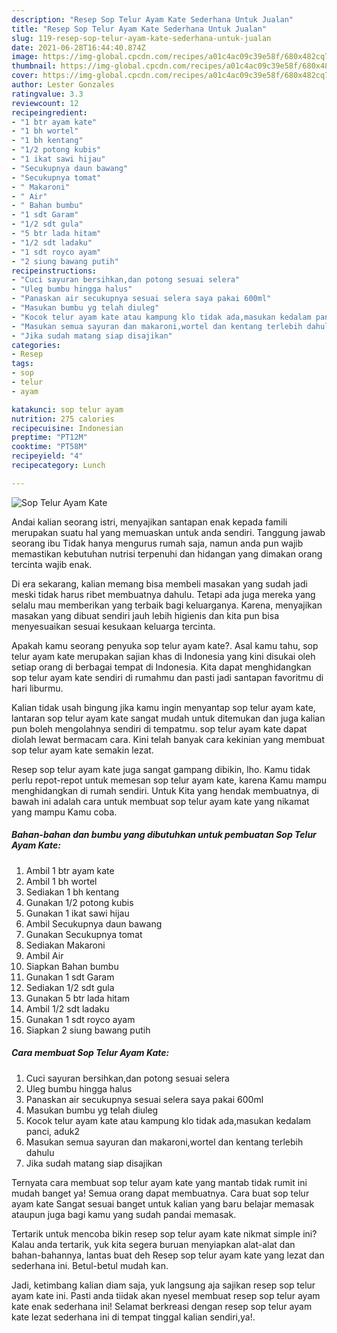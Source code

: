 ```yaml
---
description: "Resep Sop Telur Ayam Kate Sederhana Untuk Jualan"
title: "Resep Sop Telur Ayam Kate Sederhana Untuk Jualan"
slug: 119-resep-sop-telur-ayam-kate-sederhana-untuk-jualan
date: 2021-06-28T16:44:40.874Z
image: https://img-global.cpcdn.com/recipes/a01c4ac09c39e58f/680x482cq70/sop-telur-ayam-kate-foto-resep-utama.jpg
thumbnail: https://img-global.cpcdn.com/recipes/a01c4ac09c39e58f/680x482cq70/sop-telur-ayam-kate-foto-resep-utama.jpg
cover: https://img-global.cpcdn.com/recipes/a01c4ac09c39e58f/680x482cq70/sop-telur-ayam-kate-foto-resep-utama.jpg
author: Lester Gonzales
ratingvalue: 3.3
reviewcount: 12
recipeingredient:
- "1 btr ayam kate"
- "1 bh wortel"
- "1 bh kentang"
- "1/2 potong kubis"
- "1 ikat sawi hijau"
- "Secukupnya daun bawang"
- "Secukupnya tomat"
- " Makaroni"
- " Air"
- " Bahan bumbu"
- "1 sdt Garam"
- "1/2 sdt gula"
- "5 btr lada hitam"
- "1/2 sdt ladaku"
- "1 sdt royco ayam"
- "2 siung bawang putih"
recipeinstructions:
- "Cuci sayuran bersihkan,dan potong sesuai selera"
- "Uleg bumbu hingga halus"
- "Panaskan air secukupnya sesuai selera saya pakai 600ml"
- "Masukan bumbu yg telah diuleg"
- "Kocok telur ayam kate atau kampung klo tidak ada,masukan kedalam panci, aduk2"
- "Masukan semua sayuran dan makaroni,wortel dan kentang terlebih dahulu"
- "Jika sudah matang siap disajikan"
categories:
- Resep
tags:
- sop
- telur
- ayam

katakunci: sop telur ayam 
nutrition: 275 calories
recipecuisine: Indonesian
preptime: "PT12M"
cooktime: "PT58M"
recipeyield: "4"
recipecategory: Lunch

---
```



![Sop Telur Ayam Kate](https://img-global.cpcdn.com/recipes/a01c4ac09c39e58f/680x482cq70/sop-telur-ayam-kate-foto-resep-utama.jpg)

Andai kalian seorang istri, menyajikan santapan enak kepada famili merupakan suatu hal yang memuaskan untuk anda sendiri. Tanggung jawab seorang ibu Tidak hanya mengurus rumah saja, namun anda pun wajib memastikan kebutuhan nutrisi terpenuhi dan hidangan yang dimakan orang tercinta wajib enak.

Di era  sekarang, kalian memang bisa membeli masakan yang sudah jadi meski tidak harus ribet membuatnya dahulu. Tetapi ada juga mereka yang selalu mau memberikan yang terbaik bagi keluarganya. Karena, menyajikan masakan yang dibuat sendiri jauh lebih higienis dan kita pun bisa menyesuaikan sesuai kesukaan keluarga tercinta. 



Apakah kamu seorang penyuka sop telur ayam kate?. Asal kamu tahu, sop telur ayam kate merupakan sajian khas di Indonesia yang kini disukai oleh setiap orang di berbagai tempat di Indonesia. Kita dapat menghidangkan sop telur ayam kate sendiri di rumahmu dan pasti jadi santapan favoritmu di hari liburmu.

Kalian tidak usah bingung jika kamu ingin menyantap sop telur ayam kate, lantaran sop telur ayam kate sangat mudah untuk ditemukan dan juga kalian pun boleh mengolahnya sendiri di tempatmu. sop telur ayam kate dapat diolah lewat bermacam cara. Kini telah banyak cara kekinian yang membuat sop telur ayam kate semakin lezat.

Resep sop telur ayam kate juga sangat gampang dibikin, lho. Kamu tidak perlu repot-repot untuk memesan sop telur ayam kate, karena Kamu mampu menghidangkan di rumah sendiri. Untuk Kita yang hendak membuatnya, di bawah ini adalah cara untuk membuat sop telur ayam kate yang nikamat yang mampu Kamu coba.

<!--inarticleads1-->

##### Bahan-bahan dan bumbu yang dibutuhkan untuk pembuatan Sop Telur Ayam Kate:

1. Ambil 1 btr ayam kate
1. Ambil 1 bh wortel
1. Sediakan 1 bh kentang
1. Gunakan 1/2 potong kubis
1. Gunakan 1 ikat sawi hijau
1. Ambil Secukupnya daun bawang
1. Gunakan Secukupnya tomat
1. Sediakan  Makaroni
1. Ambil  Air
1. Siapkan  Bahan bumbu
1. Gunakan 1 sdt Garam
1. Sediakan 1/2 sdt gula
1. Gunakan 5 btr lada hitam
1. Ambil 1/2 sdt ladaku
1. Gunakan 1 sdt royco ayam
1. Siapkan 2 siung bawang putih




<!--inarticleads2-->

##### Cara membuat Sop Telur Ayam Kate:

1. Cuci sayuran bersihkan,dan potong sesuai selera
1. Uleg bumbu hingga halus
1. Panaskan air secukupnya sesuai selera saya pakai 600ml
1. Masukan bumbu yg telah diuleg
1. Kocok telur ayam kate atau kampung klo tidak ada,masukan kedalam panci, aduk2
1. Masukan semua sayuran dan makaroni,wortel dan kentang terlebih dahulu
1. Jika sudah matang siap disajikan




Ternyata cara membuat sop telur ayam kate yang mantab tidak rumit ini mudah banget ya! Semua orang dapat membuatnya. Cara buat sop telur ayam kate Sangat sesuai banget untuk kalian yang baru belajar memasak ataupun juga bagi kamu yang sudah pandai memasak.

Tertarik untuk mencoba bikin resep sop telur ayam kate nikmat simple ini? Kalau anda tertarik, yuk kita segera buruan menyiapkan alat-alat dan bahan-bahannya, lantas buat deh Resep sop telur ayam kate yang lezat dan sederhana ini. Betul-betul mudah kan. 

Jadi, ketimbang kalian diam saja, yuk langsung aja sajikan resep sop telur ayam kate ini. Pasti anda tiidak akan nyesel membuat resep sop telur ayam kate enak sederhana ini! Selamat berkreasi dengan resep sop telur ayam kate lezat sederhana ini di tempat tinggal kalian sendiri,ya!.

